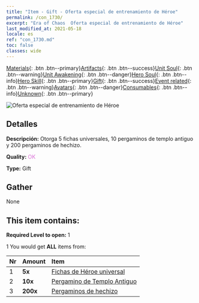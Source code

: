 ```yaml
---
title: "Item - Gift - Oferta especial de entrenamiento de Héroe"
permalink: /con_1730/
excerpt: "Era of Chaos  Oferta especial de entrenamiento de Héroe"
last_modified_at: 2021-05-18
locale: es
ref: "con_1730.md"
toc: false
classes: wide
---
```

 [Materials](/ItemsES/){: .btn .btn--primary}[Artifacts](/ItemsES/Artifacts/){: .btn .btn--success}[Unit Soul](/ItemsES/UnitSoul/){: .btn .btn--warning}[Unit Awakening](/ItemsES/UnitAwakening/){: .btn .btn--danger}[Hero Soul](/ItemsES/HeroSoul/){: .btn .btn--info}[Hero Skill](/ItemsES/HeroSkill/){: .btn .btn--primary}[Gift](/ItemsES/Gift/){: .btn .btn--success}[Event related](/ItemsES/Events/){: .btn .btn--warning}[Avatars](/ItemsES/Avatars/){: .btn .btn--danger}[Consumables](/ItemsES/Consumables/){: .btn .btn--info}[Unknown](/ItemsES/Unknown/){: .btn .btn--primary}

 ![Oferta especial de entrenamiento de Héroe](/images/t/i_907346.png)

## Detalles
 **Descripción:** Otorga 5 fichas universales, 10 pergaminos de templo antiguo y 200 pergaminos de hechizo.

 **Quality:** <span style="color: #DA70D6">OK</span>

 **Type:** Gift

## Gather

  None

## This item contains:

 **Required Level to open:** 1

 1 You would get **ALL** items  from:

  | Nr | Amount |     Item    |
  |:---|:-------|:------------|
  | 1 |  **5x** | [Fichas de Héroe universal](/ItemsES/her_358/) |  | 
  | 2 |  **10x** | [Pergamino de Templo Antiguo](/ItemsES/con_697/) |  | 
  | 3 |  **200x** | [Pergaminos de hechizo](/ItemsES/con_694/) |  | 
